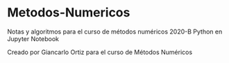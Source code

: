 # Metodos-Numericos
Notas y algoritmos para el curso de métodos numéricos 2020-B
Python en Jupyter Notebook

Creado por Giancarlo Ortiz para el curso de Métodos Numéricos
